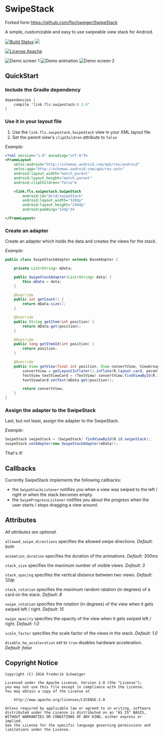 # SwipeStack

Forked form https://github.com/flschweiger/SwipeStack

A simple, customizable and easy to use swipeable view stack for Android.

[![Build Status](https://travis-ci.org/systembugtj/SwipeStack.svg?branch=master)](https://travis-ci.org/systembugtj/SwipeStack)
[![](https://jitpack.io/v/systembugtj/swipestack.svg)](https://jitpack.io/#systembugtj/swipestack)

[![License Apache](https://img.shields.io/badge/license-Apache-blue.svg)](http://www.apache.org/licenses/LICENSE-2.0)

![Demo screen 1](https://raw.githubusercontent.com/systembugtj/SwipeStack/master/art/screen1.png)
![Demo animation](https://raw.githubusercontent.com/systembugtj/SwipeStack/master/art/demo.gif)
![Demo screen 2](https://raw.githubusercontent.com/systembugtj/SwipeStack/master/art/screen2.png)

## QuickStart ##
### Include the Gradle dependency ###

```java
dependencies {
    compile 'link.fls:swipestack:0.3.0'
}
```

### Use it in your layout file ###
1. Use the `link.fls.swipestack.SwipeStack` view in your XML layout file 
2. Set the parent view's `clipChildren` attribute to `false`

*Example:*

```xml
<?xml version="1.0" encoding="utf-8"?>
<FrameLayout
    xmlns:android="http://schemas.android.com/apk/res/android"
    xmlns:app="http://schemas.android.com/apk/res-auto"
    android:layout_width="match_parent"
    android:layout_height="match_parent"
    android:clipChildren="false">

    <link.fls.swipestack.SwipeStack
        android:id="@+id/swipeStack"
        android:layout_width="320dp"
        android:layout_height="240dp"
        android:padding="32dp"/>

</FrameLayout>
```

### Create an adapter ###

Create an adapter which holds the data and creates the views for the stack.

*Example:*

```java
public class SwipeStackAdapter extends BaseAdapter {

    private List<String> mData;

    public SwipeStackAdapter(List<String> data) {
        this.mData = data;
    }

    @Override
    public int getCount() {
        return mData.size();
    }

    @Override
    public String getItem(int position) {
        return mData.get(position);
    }

    @Override
    public long getItemId(int position) {
        return position;
    }

    @Override
    public View getView(final int position, View convertView, ViewGroup parent) {
        convertView = getLayoutInflater().inflate(R.layout.card, parent, false);
        TextView textViewCard = (TextView) convertView.findViewById(R.id.textViewCard);
        textViewCard.setText(mData.get(position));

        return convertView;
    }
}
```

### Assign the adapter to the SwipeStack ###

Last, but not least, assign the adapter to the SwipeStack.

*Example:*

```java
SwipeStack swipeStack = (SwipeStack) findViewById(R.id.swipeStack);
swipeStack.setAdapter(new SwipeStackAdapter(mData));
```

That's it!

## Callbacks ##

Currently SwipeStack implements the following callbacks:

- the ` SwipeStackListener ` notifies you when a view was swiped to the left / right or when the stack becomes empty.
- the ` SwipeProgressListener ` notifies you about the progress when the user starts / stops dragging a view around.

## Attributes ##

*All attributes are optional.*

`allowed_swipe_directions` specifies the allowed swipe directions. *Default: both*

`animation_duration` specifies the duration of the animations. *Default: 300ms*

`stack_size` specifies the maximum number of visible views. *Default: 3*

`stack_spacing` specifies the vertical distance between two views. *Default: 12dp*

`stack_rotation` specifies the maximum random ratation (in degrees) of a card on the stack. *Default: 8*

`swipe_rotation` specifies the rotation (in degrees) of the view when it gets swiped left / right. *Default: 15*

`swipe_opacity` specifies the opacity of the view when it gets swiped left / right. *Default: 1.0*

`scale_factor` specifies the scale factor of the views in the stack. *Default: 1.0*

`disable_hw_acceleration` set to `true` disables hardware acceleration. *Default: false*

## Copyright Notice ##
``` 
Copyright (C) 2016 Frederik Schweiger

Licensed under the Apache License, Version 2.0 (the "License");
you may not use this file except in compliance with the License.
You may obtain a copy of the License at

    http://www.apache.org/licenses/LICENSE-2.0

Unless required by applicable law or agreed to in writing, software
distributed under the License is distributed on an "AS IS" BASIS,
WITHOUT WARRANTIES OR CONDITIONS OF ANY KIND, either express or implied.
See the License for the specific language governing permissions and
limitations under the License.
 ```
